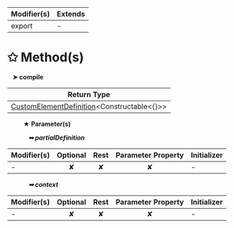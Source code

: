 | Modifier(s)                            | Extends                                    |
|----------------------------------------|--------------------------------------------|
| export | - |

# &#10025; Method(s)

&nbsp;&nbsp; **&#10148; compile**

| Return Type                       |
|-----------------------------------|
| [CustomElementDefinition](/runtime/resources/class/custom-element/customelementdefinition.md)&lt;Constructable&lt;{}&gt;&gt; |

&nbsp;&nbsp;&nbsp;&nbsp;&nbsp;&nbsp;&nbsp;&nbsp; **&#9733; Parameter(s)**

&nbsp;&nbsp;&nbsp;&nbsp;&nbsp;&nbsp;&nbsp;&nbsp;&nbsp;&nbsp;&nbsp; _**&#10149; partialDefinition**_

| Modifier(s)                              | Optional                           | Rest                          | Parameter Property                          | Initializer                       |
|------------------------------------------|:----------------------------------:|:-----------------------------:|:-------------------------------------------:|-----------------------------------|
| - | ✘  | ✘ | ✘ | - |

&nbsp;&nbsp;&nbsp;&nbsp;&nbsp;&nbsp;&nbsp;&nbsp;&nbsp;&nbsp;&nbsp; _**&#10149; context**_

| Modifier(s)                              | Optional                           | Rest                          | Parameter Property                          | Initializer                       |
|------------------------------------------|:----------------------------------:|:-----------------------------:|:-------------------------------------------:|-----------------------------------|
| - | ✘  | ✘ | ✘ | - |
